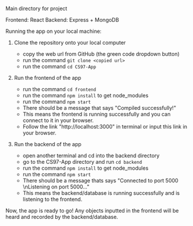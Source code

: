 Main directory for project

Frontend: React
Backend: Express + MongoDB

Running the app on your local machine:

1. Clone the repository onto your local computer
    - copy the web url from GitHub (the green code dropdown button)
    - run the command `git clone <copied url>`
    - run the command `cd CS97-App`

2. Run the frontend of the app
    - run the command `cd frontend`
    - run the command `npm install` to get node_modules
    - run the command `npm start`
    - There should be a message that says "Compiled successfully!"
    - This means the frontend is running successfully and you can connect to it in your browser.
    - Follow the link "http://localhost:3000" in terminal or input this link in your browser.

3. Run the backend of the app
    - open another terminal and cd into the backend directory
    - go to the CS97-App directory and run `cd backend`
    - run the command `npm install` to get node_modules
    - run the command `npm start`
    - There should be a message thats says "Connected to port 5000 \nListening on port 5000..."
    - This means the backend/database is running successfully and is listening to the frontend.

Now, the app is ready to go!
Any objects inputted in the frontend will be heard and recorded by the backend/database.